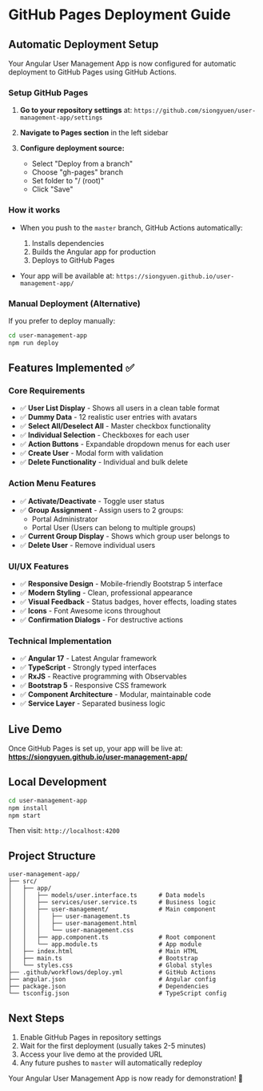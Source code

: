# GitHub Pages Deployment Guide

## Automatic Deployment Setup

Your Angular User Management App is now configured for automatic deployment to GitHub Pages using GitHub Actions.

### Setup GitHub Pages

1. **Go to your repository settings** at: `https://github.com/siongyuen/user-management-app/settings`

2. **Navigate to Pages section** in the left sidebar

3. **Configure deployment source:**
   - Select "Deploy from a branch"
   - Choose "gh-pages" branch
   - Set folder to "/ (root)"
   - Click "Save"

### How it works

- When you push to the `master` branch, GitHub Actions automatically:
  1. Installs dependencies
  2. Builds the Angular app for production
  3. Deploys to GitHub Pages
  
- Your app will be available at: `https://siongyuen.github.io/user-management-app/`

### Manual Deployment (Alternative)

If you prefer to deploy manually:

```bash
cd user-management-app
npm run deploy
```

## Features Implemented ✅

### Core Requirements
- ✅ **User List Display** - Shows all users in a clean table format
- ✅ **Dummy Data** - 12 realistic user entries with avatars
- ✅ **Select All/Deselect All** - Master checkbox functionality
- ✅ **Individual Selection** - Checkboxes for each user
- ✅ **Action Buttons** - Expandable dropdown menus for each user
- ✅ **Create User** - Modal form with validation
- ✅ **Delete Functionality** - Individual and bulk delete

### Action Menu Features
- ✅ **Activate/Deactivate** - Toggle user status
- ✅ **Group Assignment** - Assign users to 2 groups:
  - Portal Administrator
  - Portal User (Users can belong to multiple groups)
- ✅ **Current Group Display** - Shows which group user belongs to
- ✅ **Delete User** - Remove individual users

### UI/UX Features
- ✅ **Responsive Design** - Mobile-friendly Bootstrap 5 interface
- ✅ **Modern Styling** - Clean, professional appearance
- ✅ **Visual Feedback** - Status badges, hover effects, loading states
- ✅ **Icons** - Font Awesome icons throughout
- ✅ **Confirmation Dialogs** - For destructive actions

### Technical Implementation
- ✅ **Angular 17** - Latest Angular framework
- ✅ **TypeScript** - Strongly typed interfaces
- ✅ **RxJS** - Reactive programming with Observables
- ✅ **Bootstrap 5** - Responsive CSS framework
- ✅ **Component Architecture** - Modular, maintainable code
- ✅ **Service Layer** - Separated business logic

## Live Demo

Once GitHub Pages is set up, your app will be live at:
**https://siongyuen.github.io/user-management-app/**

## Local Development

```bash
cd user-management-app
npm install
npm start
```

Then visit: `http://localhost:4200`

## Project Structure

```
user-management-app/
├── src/
│   ├── app/
│   │   ├── models/user.interface.ts      # Data models
│   │   ├── services/user.service.ts      # Business logic
│   │   ├── user-management/              # Main component
│   │   │   ├── user-management.ts
│   │   │   ├── user-management.html
│   │   │   └── user-management.css
│   │   ├── app.component.ts              # Root component
│   │   └── app.module.ts                 # App module
│   ├── index.html                        # Main HTML
│   ├── main.ts                           # Bootstrap
│   └── styles.css                        # Global styles
├── .github/workflows/deploy.yml          # GitHub Actions
├── angular.json                          # Angular config
├── package.json                          # Dependencies
└── tsconfig.json                         # TypeScript config
```

## Next Steps

1. Enable GitHub Pages in repository settings
2. Wait for the first deployment (usually takes 2-5 minutes)
3. Access your live demo at the provided URL
4. Any future pushes to `master` will automatically redeploy

Your Angular User Management App is now ready for demonstration! 🚀
